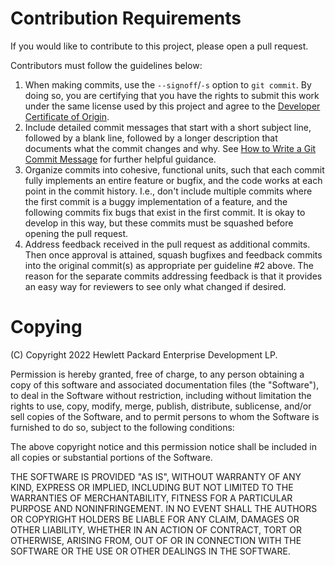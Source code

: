 # Contribution Requirements

If you would like to contribute to this project, please open a pull request.

Contributors must follow the guidelines below:

1. When making commits, use the ``--signoff``/``-s`` option to ``git commit``. By
   doing so, you are certifying that you have the rights to submit this work
   under the same license used by this project and agree to the
   [Developer Certificate of Origin](https://developercertificate.org).
2. Include detailed commit messages that start with a short subject line,
   followed by a blank line, followed by a longer description that documents
   what the commit changes and why. See
   [How to Write a Git Commit Message](https://chris.beams.io/posts/git-commit/)
   for further helpful guidance.
3. Organize commits into cohesive, functional units, such that each commit
   fully implements an entire feature or bugfix, and the code works at each
   point in the commit history. I.e., don't include multiple commits where
   the first commit is a buggy implementation of a feature, and the following
   commits fix bugs that exist in the first commit. It is okay to develop in
   this way, but these commits must be squashed before opening the pull
   request.
4. Address feedback received in the pull request as additional commits. Then
   once approval is attained, squash bugfixes and feedback commits into the
   original commit(s) as appropriate per guideline #2 above. The reason for the
   separate commits addressing feedback is that it provides an easy way for
   reviewers to see only what changed if desired.

# Copying

(C) Copyright 2022 Hewlett Packard Enterprise Development LP.

Permission is hereby granted, free of charge, to any person obtaining a
copy of this software and associated documentation files (the "Software"),
to deal in the Software without restriction, including without limitation
the rights to use, copy, modify, merge, publish, distribute, sublicense,
and/or sell copies of the Software, and to permit persons to whom the
Software is furnished to do so, subject to the following conditions:

The above copyright notice and this permission notice shall be included
in all copies or substantial portions of the Software.

THE SOFTWARE IS PROVIDED "AS IS", WITHOUT WARRANTY OF ANY KIND, EXPRESS OR
IMPLIED, INCLUDING BUT NOT LIMITED TO THE WARRANTIES OF MERCHANTABILITY,
FITNESS FOR A PARTICULAR PURPOSE AND NONINFRINGEMENT.  IN NO EVENT SHALL
THE AUTHORS OR COPYRIGHT HOLDERS BE LIABLE FOR ANY CLAIM, DAMAGES OR
OTHER LIABILITY, WHETHER IN AN ACTION OF CONTRACT, TORT OR OTHERWISE,
ARISING FROM, OUT OF OR IN CONNECTION WITH THE SOFTWARE OR THE USE OR
OTHER DEALINGS IN THE SOFTWARE.
